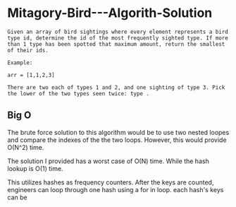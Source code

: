 # Mitagory-Bird---Algorith-Solution

```
Given an array of bird sightings where every element represents a bird type id, determine the id of the most frequently sighted type. If more than 1 type has been spotted that maximum amount, return the smallest of their ids.

Example:

arr = [1,1,2,3]

There are two each of types 1 and 2, and one sighting of type 3. Pick the lower of the two types seen twice: type .

```

## Big O

The brute force solution to this algorithm would be to use two nested loopes and compare the indexes of the the two loops. However, this would provide O(N^2) time.

The solution I provided has a worst case of O(N) time. While the hash lookup is O(1) time.

This utilizes hashes as frequency counters. After the keys are counted, engineers can loop through one hash using a for in loop. each hash's keys can be 